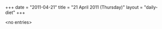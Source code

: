 +++
date = "2011-04-21"
title = "21 April 2011 (Thursday)"
layout = "daily-diet"
+++

\<no entries\>